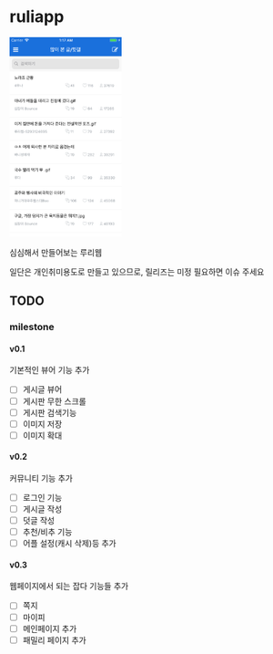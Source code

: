 # ruliapp

<img src="image/board.png" height="350px">

심심해서 만들어보는 루리웹

일단은 개인취미용도로 만들고 있으므로, 릴리즈는 미정 필요하면 이슈 주세요

## TODO
### milestone
#### v0.1
기본적인 뷰어 기능 추가

- [ ] 게시글 뷰어
- [ ] 게시판 무한 스크롤
- [ ] 게시판 검색기능
- [ ] 이미지 저장
- [ ] 이미지 확대

#### v0.2
커뮤니티 기능 추가

- [ ] 로그인 기능
- [ ] 게시글 작성
- [ ] 덧글 작성
- [ ] 추천/비추 기능
- [ ] 어플 설정(캐시 삭제)등 추가

#### v0.3
웹페이지에서 되는 잡다 기능들 추가
- [ ] 쪽지
- [ ] 마이피
- [ ] 메인페이지 추가
- [ ] 패밀리 페이지 추가
